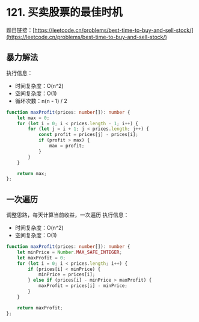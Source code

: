 # 121. 买卖股票的最佳时机

题目链接：[https://leetcode.cn/problems/best-time-to-buy-and-sell-stock/](https://leetcode.cn/problems/best-time-to-buy-and-sell-stock/)

## 暴力解法

执行信息：

+ 时间复杂度：O(n^2)
+ 空间复杂度：O(1)
+ 循环次数：n(n - 1) / 2

```ts
function maxProfit(prices: number[]): number {
    let max = 0;
    for (let i = 0; i < prices.length - 1; i++) {
        for (let j = i + 1; j < prices.length; j++) {
            const profit = prices[j] - prices[i];
            if (profit > max) {
                max = profit;
            }
        }
    }

    return max;
};
```

## 一次遍历

调整思路，每天计算当前收益，一次遍历
执行信息：

+ 时间复杂度：O(n^2)
+ 空间复杂度：O(1)

```ts
function maxProfit(prices: number[]): number {
    let minPrice = Number.MAX_SAFE_INTEGER;
    let maxProfit = 0;
    for (let i = 0; i < prices.length; i++) {
        if (prices[i] < minPrice) {
            minPrice = prices[i];
        } else if (prices[i] - minPrice > maxProfit) {
            maxProfit = prices[i] - minPrice;
        }
    }

    return maxProfit;
};
```
